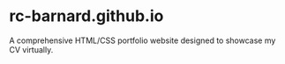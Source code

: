 # rc-barnard.github.io

A comprehensive HTML/CSS portfolio website designed to showcase my CV virtually.

